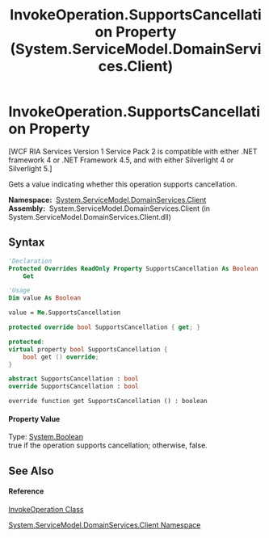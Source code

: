 ﻿---
title: InvokeOperation.SupportsCancellation Property  (System.ServiceModel.DomainServices.Client)
TOCTitle: SupportsCancellation Property
ms:assetid: P:System.ServiceModel.DomainServices.Client.InvokeOperation.SupportsCancellation
ms:mtpsurl: https://msdn.microsoft.com/en-us/library/system.servicemodel.domainservices.client.invokeoperation.supportscancellation(v=VS.91)
ms:contentKeyID: 28755637
ms.date: 01/27/2012
mtps_version: v=VS.91
f1_keywords:
- System.ServiceModel.DomainServices.Client.InvokeOperation.SupportsCancellation
- System.ServiceModel.DomainServices.Client.InvokeOperation.get_SupportsCancellation
dev_langs:
- CSharp
- JScript
- VB
- FSharp
- c++
api_location:
- System.ServiceModel.DomainServices.Client.dll
api_name:
- System.ServiceModel.DomainServices.Client.InvokeOperation.get_SupportsCancellation
- System.ServiceModel.DomainServices.Client.InvokeOperation.SupportsCancellation
api_type:
- Managed
topic_type:
- apiref
- kbSyntax
product_family_name: VS
ROBOTS: INDEX,FOLLOW
---

# InvokeOperation.SupportsCancellation Property

\[WCF RIA Services Version 1 Service Pack 2 is compatible with either .NET framework 4 or .NET Framework 4.5, and with either Silverlight 4 or Silverlight 5.\]

Gets a value indicating whether this operation supports cancellation.

**Namespace:**  [System.ServiceModel.DomainServices.Client](ff422479\(v=vs.91\).md)  
**Assembly:**  System.ServiceModel.DomainServices.Client (in System.ServiceModel.DomainServices.Client.dll)

## Syntax

``` vb
'Declaration
Protected Overrides ReadOnly Property SupportsCancellation As Boolean
    Get
```

``` vb
'Usage
Dim value As Boolean

value = Me.SupportsCancellation
```

``` csharp
protected override bool SupportsCancellation { get; }
```

``` c++
protected:
virtual property bool SupportsCancellation {
    bool get () override;
}
```

``` fsharp
abstract SupportsCancellation : bool
override SupportsCancellation : bool
```

``` jscript
override function get SupportsCancellation () : boolean
```

#### Property Value

Type: [System.Boolean](https://msdn.microsoft.com/en-us/library/a28wyd50)  
true if the operation supports cancellation; otherwise, false.  

## See Also

#### Reference

[InvokeOperation Class](ff423072\(v=vs.91\).md)

[System.ServiceModel.DomainServices.Client Namespace](ff422479\(v=vs.91\).md)

